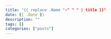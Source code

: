 ```yaml
---
title: "{{ replace .Name "-" " " | title }}"
date: {{ .Date }}
description: ""
tags: []
categories: ["posts"]
---
```

